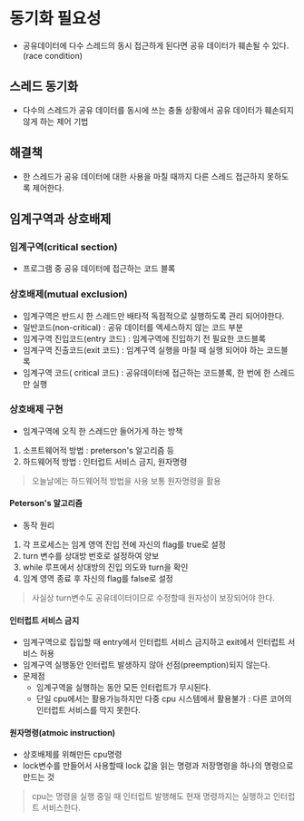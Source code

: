 # 동기화 필요성
* 공유데이터에 다수 스레드의 동시 접근하게 된다면 공유 데이터가 훼손될 수 있다.(race condition)

## 스레드 동기화
* 다수의 스레드가 공유 데이터를 동시에 쓰는 충돌 상황에서 공유 데이터가 훼손되지 않게 하는 제어 기법

## 해결책
* 한 스레드가 공유 데이터에 대한 사용을 마칠 때까지 다른 스레드 접근하지 못하도록 제어한다.

## 임계구역과 상호배제


### 임계구역(critical section)
* 프로그램 중 공유 데이터에 접근하는 코드 블록

### 상호배제(mutual exclusion)
* 임계구역은 반드시 한 스레드만 배타적 독점적으로 실행하도록 관리 되어야한다.
* 일반코드(non-critical) : 공유 데이터를 엑세스하지 않는 코드 부분
* 임계구역 진입코드(entry 코드) : 임계구역에 진입하기 전 필요한 코드블록
* 임계구역 진출코드(exit 코드) : 임계구역 실행을 마칠 때 실행 되어야 하는 코드블록
* 임계구역 코드( critical 코드) : 공유데이터에 접근하는 코드블록, 한 번에 한 스레드만 실행

### 상호배제 구현
* 임계구역에 오직 한 스레드만 들어가게 하는 방책
1. 소프트웨어적 방법 : preterson's 알고리즘 등
2. 하드웨어적 방법 : 인터럽트 서비스 금지, 원자명령

> 오늘날에는 하드웨어적 방법을 사용 보통 원자명령을 활용

#### Peterson's 알고리즘
* 동작 원리
1. 각 프로세스는 임계 영역 진입 전에 자신의 flag를 true로 설정
2. turn 변수를 상대방 번호로 설정하여 양보
3. while 루프에서 상대방의 진입 의도와 turn을 확인
4. 임계 영역 종료 후 자신의 flag를 false로 설정
> 사실상 turn변수도 공유데이터이므로 수정할때 원자성이 보장되어야 한다.

#### 인터럽트 서비스 금지
* 임계구역으로 집입할 때 entry에서 인터럽트 서비스 금지하고 exit에서 인터럽트 서비스 허용
* 임계구역 실행동안 인터럽트 발생하지 않아 선점(preemption)되지 않는다.
* 문제점
    - 임계구역을 실행하는 동안 모든 인터럽트가 무시된다.
    - 단일 cpu에서는 활용가능하지만 다중 cpu 시스템에서 활용불가 : 다른 코어의 인터럽트 서비스를 막지 못한다.
#### 원자명령(atmoic instruction)
* 상호배제를 위해만든 cpu명령
* lock변수를 만들어서 사용할때 lock 값을 읽는 명령과 저장명령을 하나의 명령으로 만드는 것
> cpu는 명령을 실행 중일 때 인터럽트 발행해도 현재 명령까지는 실행하고 인터럽트 서비스한다.
